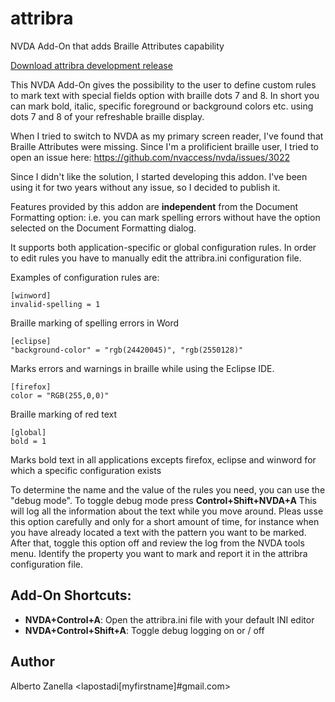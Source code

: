 # attribra
NVDA Add-On that adds Braille Attributes capability

[Download attribra development release](https://github.com/albzan/attribra/releases/download/dev/attribra-dev.nvda-addon)

This NVDA Add-On gives the possibility to the user to define custom rules to mark text with special fields option with braille dots 7 and 8.
In short you can mark bold, italic, specific foreground or background colors etc. using dots 7 and 8 of your refreshable braille display.

When I tried to switch to NVDA as my primary screen reader, I've found that Braille Attributes were missing.
Since I'm a prolificient braille user, I tried to open an issue here:
https://github.com/nvaccess/nvda/issues/3022

Since I didn't like the solution, I started developing this addon. I've been using it for two years without any issue, so I decided to publish it.

Features provided by this addon are **independent** from the Document Formatting option: i.e. you can mark spelling errors without have the option selected on the Document Formatting dialog.

It supports both application-specific or global configuration rules.
In order to edit rules you have to manually edit the attribra.ini configuration file.

Examples of configuration rules are:

```
[winword]
invalid-spelling = 1
```

Braille marking of spelling errors in Word

```
[eclipse]
"background-color" = "rgb(24420045)", "rgb(2550128)"
```

Marks errors and warnings in braille while using the Eclipse IDE.

```
[firefox]
color = "RGB(255,0,0)"
```

Braille marking of red text

```
[global]
bold = 1
```

Marks bold text in all applications excepts firefox, eclipse and winword for which a specific configuration exists

To determine the name and the value of the rules you need, you can use the "debug mode".
To toggle debug mode press **Control+Shift+NVDA+A**
This will log all the information about the text while you move around. Pleas usse this option carefully and only for a short amount of time, for instance when you have already located a text with the pattern you want to be marked.
After that, toggle this option off and review the log from the NVDA tools menu.
Identify the property you want to mark and report it in the attribra configuration file.


## Add-On Shortcuts:
* **NVDA+Control+A**: Open the attribra.ini file with your default INI editor
* **NVDA+Control+Shift+A**: Toggle debug logging on or / off

## Author
Alberto Zanella <lapostadi[myfirstname]#gmail.com>
